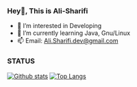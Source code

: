 ### Hey👋, This is Ali-Sharifi
- 👀 I’m interested in Developing
- 🌱 I’m currently learning Java, Gnu/Linux
- 📫 Email: Ali.Sharifi.dev@gmail.com

### STATUS
[![Github stats](https://github-readme-stats.vercel.app/api?username=Ali-1Dev&show_icons=true&include_all_commits=true)](https://github.com/omidp/github-readme-stats)
[![Top Langs](https://github-readme-stats.vercel.app/api/top-langs/?username=Ali-1Dev&layout=compact)](https://github.com/omidp/github-readme-stats)
<!--
**Ali-1Dev/Ali-1Dev** is a ✨ _special_ ✨ repository because its `README.md` (this file) appears on your GitHub profile.

Here are some ideas to get you started:

- 🔭 I’m currently working on ...
- 🌱 I’m currently learning ...
- 👯 I’m looking to collaborate on ...
- 🤔 I’m looking for help with ...
- 💬 Ask me about ...
- 📫 How to reach me: ...
- 😄 Pronouns: ...
- ⚡ Fun fact: ...
-->
